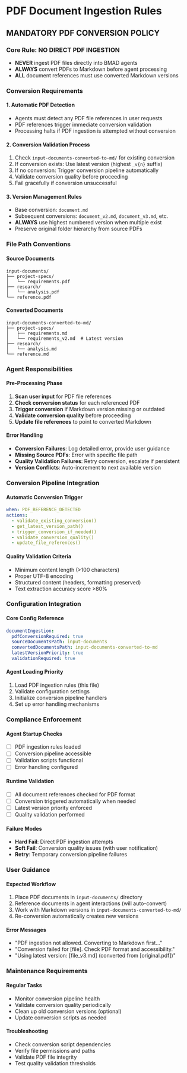 # PDF Document Ingestion Rules

## MANDATORY PDF CONVERSION POLICY

### Core Rule: NO DIRECT PDF INGESTION
- **NEVER** ingest PDF files directly into BMAD agents
- **ALWAYS** convert PDFs to Markdown before agent processing
- **ALL** document references must use converted Markdown versions

### Conversion Requirements

#### 1. Automatic PDF Detection
- Agents must detect any PDF file references in user requests
- PDF references trigger immediate conversion validation
- Processing halts if PDF ingestion is attempted without conversion

#### 2. Conversion Validation Process
1. Check `input-documents-converted-to-md/` for existing conversion
2. If conversion exists: Use latest version (highest `_v{n}` suffix)
3. If no conversion: Trigger conversion pipeline automatically
4. Validate conversion quality before proceeding
5. Fail gracefully if conversion unsuccessful

#### 3. Version Management Rules
- Base conversion: `document.md`
- Subsequent conversions: `document_v2.md`, `document_v3.md`, etc.
- **ALWAYS** use highest numbered version when multiple exist
- Preserve original folder hierarchy from source PDFs

### File Path Conventions

#### Source Documents
```
input-documents/
├── project-specs/
│   └── requirements.pdf
├── research/
│   └── analysis.pdf
└── reference.pdf
```

#### Converted Documents
```
input-documents-converted-to-md/
├── project-specs/
│   ├── requirements.md
│   └── requirements_v2.md  # Latest version
├── research/
│   └── analysis.md
└── reference.md
```

### Agent Responsibilities

#### Pre-Processing Phase
1. **Scan user input** for PDF file references
2. **Check conversion status** for each referenced PDF
3. **Trigger conversion** if Markdown version missing or outdated
4. **Validate conversion quality** before proceeding
5. **Update file references** to point to converted Markdown

#### Error Handling
- **Conversion Failures**: Log detailed error, provide user guidance
- **Missing Source PDFs**: Error with specific file path
- **Quality Validation Failures**: Retry conversion, escalate if persistent
- **Version Conflicts**: Auto-increment to next available version

### Conversion Pipeline Integration

#### Automatic Conversion Trigger
```yaml
when: PDF_REFERENCE_DETECTED
actions:
  - validate_existing_conversion()
  - get_latest_version_path()
  - trigger_conversion_if_needed()
  - validate_conversion_quality()
  - update_file_references()
```

#### Quality Validation Criteria
- Minimum content length (>100 characters)
- Proper UTF-8 encoding
- Structured content (headers, formatting preserved)
- Text extraction accuracy score >80%

### Configuration Integration

#### Core Config Reference
```yaml
documentIngestion:
  pdfConversionRequired: true
  sourceDocumentsPath: input-documents
  convertedDocumentsPath: input-documents-converted-to-md
  latestVersionPriority: true
  validationRequired: true
```

#### Agent Loading Priority
1. Load PDF ingestion rules (this file)
2. Validate configuration settings
3. Initialize conversion pipeline handlers
4. Set up error handling mechanisms

### Compliance Enforcement

#### Agent Startup Checks
- [ ] PDF ingestion rules loaded
- [ ] Conversion pipeline accessible
- [ ] Validation scripts functional
- [ ] Error handling configured

#### Runtime Validation
- [ ] All document references checked for PDF format
- [ ] Conversion triggered automatically when needed
- [ ] Latest version priority enforced
- [ ] Quality validation performed

#### Failure Modes
- **Hard Fail**: Direct PDF ingestion attempts
- **Soft Fail**: Conversion quality issues (with user notification)
- **Retry**: Temporary conversion pipeline failures

### User Guidance

#### Expected Workflow
1. Place PDF documents in `input-documents/` directory
2. Reference documents in agent interactions (will auto-convert)
3. Work with Markdown versions in `input-documents-converted-to-md/`
4. Re-conversion automatically creates new versions

#### Error Messages
- "PDF ingestion not allowed. Converting to Markdown first..."
- "Conversion failed for [file]. Check PDF format and accessibility."
- "Using latest version: [file_v3.md] (converted from [original.pdf])"

### Maintenance Requirements

#### Regular Tasks
- Monitor conversion pipeline health
- Validate conversion quality periodically  
- Clean up old conversion versions (optional)
- Update conversion scripts as needed

#### Troubleshooting
- Check conversion script dependencies
- Verify file permissions and paths
- Validate PDF file integrity
- Test quality validation thresholds